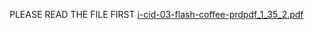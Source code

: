 PLEASE READ THE FILE FIRST
[i-cid-03-flash-coffee-prdpdf_1_35_2.pdf](https://github.com/IcamThePlayMaker/test/files/10202092/i-cid-03-flash-coffee-prdpdf_1_35_2.pdf)
